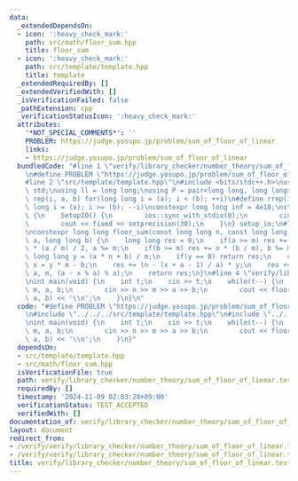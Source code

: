 ```yaml
---
data:
  _extendedDependsOn:
  - icon: ':heavy_check_mark:'
    path: src/math/floor_sum.hpp
    title: floor_sum
  - icon: ':heavy_check_mark:'
    path: src/template/template.hpp
    title: template
  _extendedRequiredBy: []
  _extendedVerifiedWith: []
  _isVerificationFailed: false
  _pathExtension: cpp
  _verificationStatusIcon: ':heavy_check_mark:'
  attributes:
    '*NOT_SPECIAL_COMMENTS*': ''
    PROBLEM: https://judge.yosupo.jp/problem/sum_of_floor_of_linear
    links:
    - https://judge.yosupo.jp/problem/sum_of_floor_of_linear
  bundledCode: "#line 1 \"verify/library_checker/number_theory/sum_of_floor_of_linear.test.cpp\"\
    \n#define PROBLEM \"https://judge.yosupo.jp/problem/sum_of_floor_of_linear\"\n\
    #line 2 \"src/template/template.hpp\"\n#include <bits/stdc++.h>\nusing namespace\
    \ std;\nusing ll = long long;\nusing P = pair<long long, long long>;\n#define\
    \ rep(i, a, b) for(long long i = (a); i < (b); ++i)\n#define rrep(i, a, b) for(long\
    \ long i = (a); i >= (b); --i)\nconstexpr long long inf = 4e18;\nstruct SetupIO\
    \ {\n    SetupIO() {\n        ios::sync_with_stdio(0);\n        cin.tie(0);\n\
    \        cout << fixed << setprecision(30);\n    }\n} setup_io;\n#line 3 \"src/math/floor_sum.hpp\"\
    \nconstexpr long long floor_sum(const long long n, const long long m, long long\
    \ a, long long b) {\n    long long res = 0;\n    if(a >= m) res += (n - 1) * n\
    \ * (a / m) / 2, a %= m;\n    if(b >= m) res += n * (b / m), b %= m;\n    const\
    \ long long y = (a * n + b) / m;\n    if(y == 0) return res;\n    const long long\
    \ x = y * m - b;\n    res += (n - (x + a - 1) / a) * y;\n    res += floor_sum(y,\
    \ a, m, (a - x % a) % a);\n    return res;\n}\n#line 4 \"verify/library_checker/number_theory/sum_of_floor_of_linear.test.cpp\"\
    \nint main(void) {\n    int t;\n    cin >> t;\n    while(t--) {\n        ll n,\
    \ m, a, b;\n        cin >> n >> m >> a >> b;\n        cout << floor_sum(n, m,\
    \ a, b) << '\\n';\n    }\n}\n"
  code: "#define PROBLEM \"https://judge.yosupo.jp/problem/sum_of_floor_of_linear\"\
    \n#include \"../../../src/template/template.hpp\"\n#include \"../../../src/math/floor_sum.hpp\"\
    \nint main(void) {\n    int t;\n    cin >> t;\n    while(t--) {\n        ll n,\
    \ m, a, b;\n        cin >> n >> m >> a >> b;\n        cout << floor_sum(n, m,\
    \ a, b) << '\\n';\n    }\n}"
  dependsOn:
  - src/template/template.hpp
  - src/math/floor_sum.hpp
  isVerificationFile: true
  path: verify/library_checker/number_theory/sum_of_floor_of_linear.test.cpp
  requiredBy: []
  timestamp: '2024-11-09 02:03:28+09:00'
  verificationStatus: TEST_ACCEPTED
  verifiedWith: []
documentation_of: verify/library_checker/number_theory/sum_of_floor_of_linear.test.cpp
layout: document
redirect_from:
- /verify/verify/library_checker/number_theory/sum_of_floor_of_linear.test.cpp
- /verify/verify/library_checker/number_theory/sum_of_floor_of_linear.test.cpp.html
title: verify/library_checker/number_theory/sum_of_floor_of_linear.test.cpp
---
```

